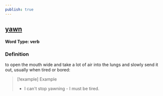 ```yaml
---
publish: true
---
```

## [yawn](https://dictionary.cambridge.org/dictionary/english/yawn)

#### Word Type: verb
### Definition
to open the mouth wide and take a lot of air into the lungs and slowly send it out, usually when tired or bored:

>[!example] Example
> - I can't stop yawning - I must be tired.
